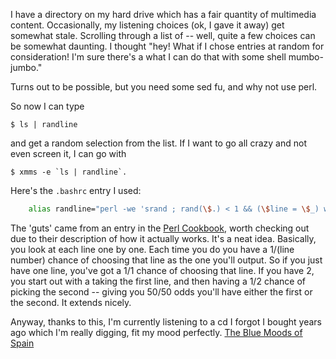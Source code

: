 <!--
.. title: perl one-liner; 'randline'
.. date: 2005/04/20 13:37
.. slug: index
.. tags:
.. link:
.. description:
-->

I have a directory on my hard drive which has a fair quantity of multimedia content. Occasionally, my listening choices (ok, I gave it away) get somewhat stale. Scrolling through a list of -- well, quite a few choices can be somewhat daunting. I thought "hey! What if I chose entries at random for consideration! I'm sure there's a what I can do that with some shell mumbo-jumbo."

Turns out to be possible, but you need some sed fu, and why not use perl.

So now I can type

``` console
$ ls | randline
```


and get a random selection from the list. If I want to go all crazy and not even screen it, I can go with 

``` console
$ xmms -e `ls | randline`.
```


Here's the `.bashrc` entry I used:

``` bash
    alias randline="perl -we 'srand ; rand(\$.) < 1 && (\$line = \$_) while <STDIN>; chomp(\$line); print \"\$line\\n\";'"
```


The 'guts' came from an entry in the [Perl Cookbook](http://www.unix.org.ua/orelly/perl/cookbook/ch08_07.htm), worth checking out due to their description of how it actually works. It's a neat idea. Basically, you look at each line one by one. Each time you do you have a 1/(line number) chance of choosing that line as the one you'll output. So if you just have one line, you've got a 1/1 chance of choosing that line. If you have 2, you start out with a taking the first line, and then having a 1/2 chance of picking the second -- giving you 50/50 odds you'll have either the first or the second. It extends nicely.

Anyway, thanks to this, I'm currently listening to a cd I forgot I bought years ago which I'm really digging, fit my mood perfectly. [The Blue Moods of Spain](http://www.amazon.com/exec/obidos/ASIN/B000003BKZ)
